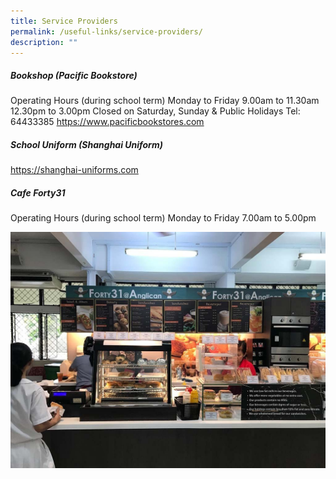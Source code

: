 ```yaml
---
title: Service Providers
permalink: /useful-links/service-providers/
description: ""
---
```

##### Bookshop (Pacific Bookstore)
Operating Hours (during school term)
Monday to Friday
9.00am to 11.30am
12.30pm to 3.00pm
Closed on Saturday, Sunday & Public Holidays
Tel: 64433385
https://www.pacificbookstores.com 


##### School Uniform (Shanghai Uniform)
https://shanghai-uniforms.com


##### Cafe Forty31
Operating Hours (during school term)
Monday to Friday
7.00am to 5.00pm

![cafe](/images/Cafe_forty31.jpg)